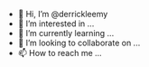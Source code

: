 - 👋 Hi, I’m @derrickleemy
- 👀 I’m interested in ...
- 🌱 I’m currently learning ...
- 💞️ I’m looking to collaborate on ...
- 📫 How to reach me ...

<!---
derrickleemy/derrickleemy is a ✨ special ✨ repository because its `README.md` (this file) appears on your GitHub profile.
You can click the Preview link to take a look at your changes.
--->
